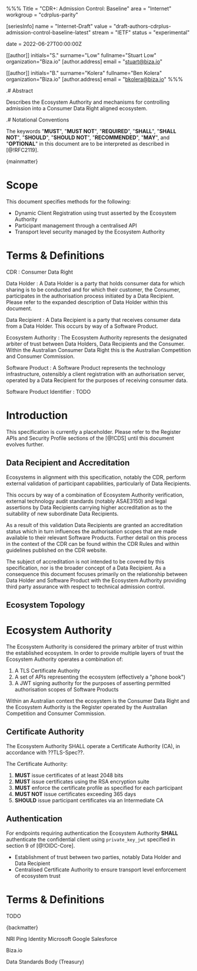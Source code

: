 %%%
Title = "CDR+: Admission Control: Baseline"
area = "Internet"
workgroup = "cdrplus-parity"

[seriesInfo]
name = "Internet-Draft"
value = "draft-authors-cdrplus-admission-control-baseline-latest"
stream = "IETF"
status = "experimental"

date = 2022-06-27T00:00:00Z

[[author]]
initials="S."
surname="Low"
fullname="Stuart Low"
organization="Biza.io"
[author.address]
email = "stuart@biza.io"

[[author]]
initials="B."
surname="Kolera"
fullname="Ben Kolera"
organization="Biza.io"
[author.address]
email = "bkolera@biza.io"
%%%

.# Abstract

Describes the Ecosystem Authority and mechanisms for controlling admission into a Consumer Data Right aligned ecosystem.

.# Notational Conventions

The keywords "**MUST**", "**MUST NOT**", "**REQUIRED**", "**SHALL**", "**SHALL NOT**", "**SHOULD**", "**SHOULD NOT**", "**RECOMMENDED**",  "**MAY**", and "**OPTIONAL**" in this document are to be interpreted as described in [@!RFC2119].

{mainmatter}

# Scope

This document specifies methods for the following:
  - Dynamic Client Registration using trust asserted by the Ecosystem Authority
  - Participant management through a centralised API
  - Transport level security managed by the Ecosystem Authority

# Terms & Definitions

CDR
:  Consumer Data Right

Data Holder
: A Data Holder is a party that holds consumer data for which sharing is to be conducted and for which their customer, the Consumer, participates in the authorisation process initiated by a Data Recipient. Please refer to the expanded description of Data Holder within this document.

Data Recipient
: A Data Recipient is a party that receives consumer data from a Data Holder. This occurs by way of a Software Product.

Ecosystem Authority
: The Ecosystem Authority represents the designated arbiter of trust between Data Holders, Data Recipients and the Consumer. Within the Australian Consumer Data Right this is the Australian Competition and Consumer Commission.

Software Product
: A Software Product represents the technology infrastructure, ostensibly a client registration with an authorisation server, operated by a Data Recipient for the purposes of receiving consumer data.

Software Product Identifier
: TODO

# Introduction

This specification is currently a placeholder. Please refer to the Register APIs and Security Profile sections of the [@!CDS] until this document evolves further.

## Data Recipient and Accreditation

Ecosystems in alignment with this specification, notably the CDR, perform external validation of participant capabilities, particularly of Data Recipients.

This occurs by way of a combination of Ecosystem Authority verification, external technology audit standards (notably ASAE3150) and legal assertions by Data Recipients carrying higher accreditation as to the suitability of new subordinate Data Recipients.

As a result of this validation Data Recipients are granted an accreditation status which in turn influences the authorisation scopes that are made available to their relevant Software Products. Further detail on this process in the context of the CDR can be found within the CDR Rules and within guidelines published on the CDR website.

The subject of accreditation is not intended to be covered by this specification, nor is the broader concept of a Data Recipient. As a consequence this document focuses primarily on the relationship between Data Holder and Software Product with the Ecosystem Authority providing third party assurance with respect to technical admission control.

## Ecosystem Topology

# Ecosystem Authority

The Ecosystem Authority is considered the primary arbiter of trust within the established ecosystem. In order to provide multiple layers of trust the Ecosystem Authority operates a combination of:
1. A TLS Certificate Authority
2. A set of APIs representing the ecosystem (effectively a "phone book")
3. A JWT signing authority for the purposes of asserting permitted authorisation scopes of Software Products

Within an Australian context the ecosystem is the Consumer Data Right and the Ecosystem Authority is the Register operated by the Australian Competition and Consumer Commission.

## Certificate Authority

The Ecosystem Authority SHALL operate a Certificate Authority (CA), in accordance with ??TLS-Spec??.

The Certificate Authority:
1. **MUST** issue certificates of at least 2048 bits
2. **MUST** issue certificates using the RSA encryption suite
3. **MUST** enforce the certificate profile as specified for each participant
4. **MUST NOT** issue certificates exceeding 365 days
2. **SHOULD** issue participant certificates via an Intermediate CA

## Authentication

For endpoints requiring authentication the Ecosystem Authority **SHALL** authenticate the confidential client using `private_key_jwt` specified in section 9 of [@!OIDC-Core].

  - Establishment of trust between two parties, notably Data Holder and Data Recipient
  - Centralised Certificate Authority to ensure transport level enforcement of ecosystem trust

# Terms & Definitions

TODO

{backmatter}

<reference anchor="OIDC-Core" target="http://openid.net/specs/openid-connect-core-1_0.html"> <front> <title>OpenID Connect Core 1.0 incorporating errata set 1</title> <author initials="N." surname="Sakimura" fullname="Nat Sakimura"> <organization>NRI</organization> </author> <author initials="J." surname="Bradley" fullname="John Bradley"> <organization>Ping Identity</organization> </author> <author initials="M." surname="Jones" fullname="Mike Jones"> <organization>Microsoft</organization> </author> <author initials="B." surname="de Medeiros" fullname="Breno de Medeiros"> <organization>Google</organization> </author> <author initials="C." surname="Mortimore" fullname="Chuck Mortimore"> <organization>Salesforce</organization> </author> <date day="8" month="Nov" year="2014"/> </front> </reference>

<reference anchor="CDRPLUS-INFOSEC-BASELINE" target="https://cdrplus.github.io/cdrplus-infosec-baseline/draft-cdrplus-infosec-baseline.html"> <front><title>CDR+ Security Profile: Baseline</title><author initials="S." surname="Low" fullname="Stuart Low"><organization>Biza.io</organization></author></front> </reference>

<reference anchor="CDS" target="https://consumerdatastandardsaustralia.github.io/standards"><front><title>Consumer Data Standards (CDS)</title><author><organization>Data Standards Body (Treasury)</organization></author></front> </reference>

